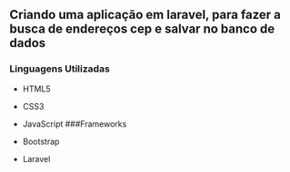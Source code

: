 ## Criando uma aplicação em laravel, para fazer a busca de endereços cep e salvar no banco de dados

### Linguagens Utilizadas

* HTML5
* CSS3
* JavaScript
###Frameworks

* Bootstrap
* Laravel
